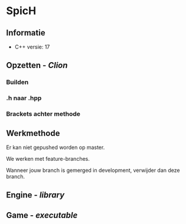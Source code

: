 # SpicH
## Informatie

- C++ versie: 17

## Opzetten - *Clion*

### Builden



### .h naar .hpp



### Brackets achter methode



## Werkmethode

Er kan niet gepushed worden op master.

We werken met feature-branches.

Wanneer jouw branch is gemerged in development, verwijder dan deze branch.

## Engine - *library*



## Game - *executable*

